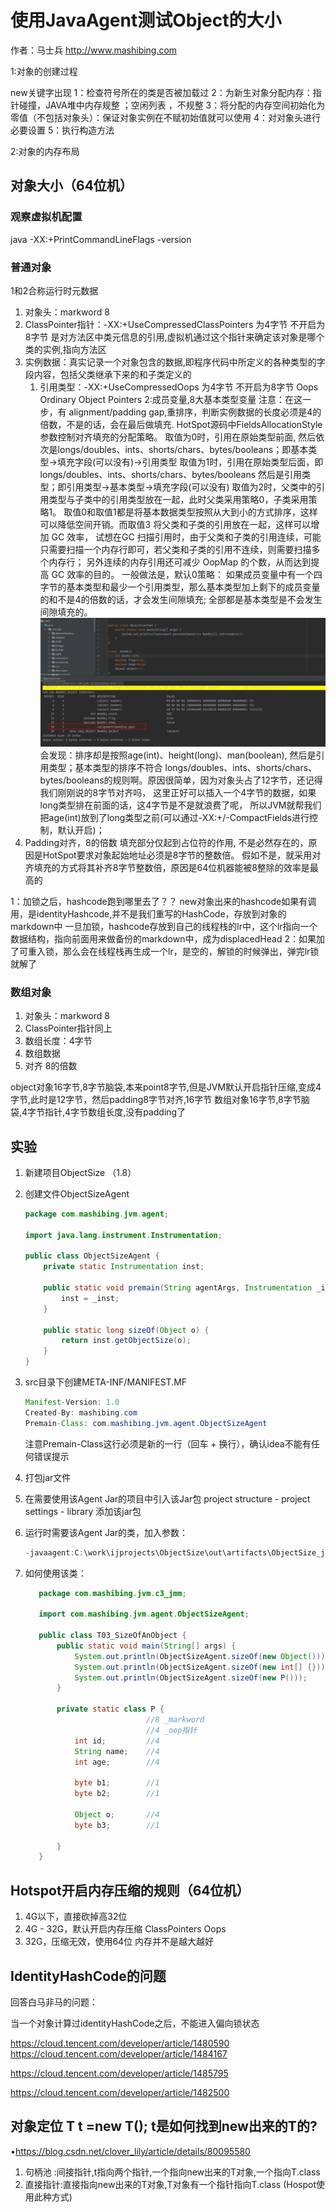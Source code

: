 # 使用JavaAgent测试Object的大小

作者：马士兵 http://www.mashibing.com


1:对象的创建过程

new关键字出现
1：检查符号所在的类是否被加载过
2：为新生对象分配内存：指针碰撞，JAVA堆中内存规整 ；空闲列表 ，不规整
3：将分配的内存空间初始化为零值（不包括对象头）：保证对象实例在不赋初始值就可以使用
4：对对象头进行必要设置
5：执行<init>构造方法


2:对象的内存布局
## 对象大小（64位机）
### 观察虚拟机配置
java -XX:+PrintCommandLineFlags -version

### 普通对象
1和2合称运行时元数据
1. 对象头：markword  8
2. ClassPointer指针：-XX:+UseCompressedClassPointers 为4字节 不开启为8字节
                 是对方法区中类元信息的引用,虚拟机通过这个指针来确定该对象是哪个类的实例,指向方法区
3. 实例数据：真实记录一个对象包含的数据,即程序代码中所定义的各种类型的字段内容，包括父类继承下来的和子类定义的
   1. 引用类型：-XX:+UseCompressedOops 为4字节 不开启为8字节 
      Oops Ordinary Object Pointers
   2:成员变量,8大基本类型变量
 注意：在这一步，有 alignment/padding gap,重排序，判断实例数据的长度必须是4的倍数，不是的话，会在最后做填充.
      HotSpot源码中FieldsAllocationStyle参数控制对齐填充的分配策略。
取值为0时，引用在原始类型前面, 然后依次是longs/doubles、ints、shorts/chars、bytes/booleans；即基本类型->填充字段(可以没有)->引用类型
取值为1时，引用在原始类型后面，即longs/doubles、ints、shorts/chars、bytes/booleans 然后是引用类型；即引用类型->基本类型->填充字段(可以没有)
取值为2时，父类中的引用类型与子类中的引用类型放在一起，此时父类采用策略0，子类采用策略1。
取值0和取值1都是将基本数据类型按照从大到小的方式排序，这样可以降低空间开销。而取值3 将父类和子类的引用放在一起，这样可以增加 GC 效率，
试想在GC 扫描引用时，由于父类和子类的引用连续，可能只需要扫描一个内存行即可，若父类和子类的引用不连续，则需要扫描多个内存行；
另外连续的内存引用还可减少 OopMap 的个数，从而达到提高 GC 效率的目的。
      一般做法是，默认0策略：
      如果成员变量中有一个四字节的基本类型和最少一个引用类型，那么基本类型加上剩下的成员变量的和不是4的倍数的话，才会发生间隙填充;
      全部都是基本类型是不会发生间隙填充的。
      ![binaryTree](tmp/image/padding%20gap.png)
      会发现：排序却是按照age(int)、height(long)、man(boolean), 然后是引用类型；基本类型的排序不符合
      longs/doubles、ints、shorts/chars、bytes/booleans的规则啊。原因很简单，因为对象头占了12字节，还记得我们刚刚说的8字节对齐吗，
      这里正好可以插入一个4字节的数据，如果long类型排在前面的话，这4字节是不是就浪费了呢，
      所以JVM就帮我们把age(int)放到了long类型之前(可以通过-XX:+/-CompactFields进行控制，默认开启)；    
4. Padding对齐，8的倍数
        填充部分仅起到占位符的作用, 不是必然存在的，原因是HotSpot要求对象起始地址必须是8字节的整数倍。 
        假如不是，就采用对齐填充的方式将其补齐8字节整数倍，原因是64位机器能被8整除的效率是最高的

1：加锁之后，hashcode跑到哪里去了？？
 new对象出来的hashcode如果有调用，是identityHashcode,并不是我们重写的HashCode，存放到对象的markdown中
一旦加锁，hashcode存放到自己的线程栈的lr中，这个lr指向一个数据结构，指向前面用来做备份的markdown中，成为displacedHead
2：如果加了可重入锁，那么会在线程栈再生成一个lr，是空的，解锁的时候弹出，弹完lr锁就解了

### 数组对象
1. 对象头：markword 8
2. ClassPointer指针同上
3. 数组长度：4字节
4. 数组数据
5. 对齐 8的倍数

object对象16字节,8字节脑袋,本来point8字节,但是JVM默认开启指针压缩,变成4字节,此时是12字节，然后padding8字节对齐,16字节
数组对象16字节,8字节脑袋,4字节指针,4字节数组长度,没有padding了


## 实验
1. 新建项目ObjectSize （1.8）

2. 创建文件ObjectSizeAgent

   ```java
   package com.mashibing.jvm.agent;
   
   import java.lang.instrument.Instrumentation;
   
   public class ObjectSizeAgent {
       private static Instrumentation inst;
   
       public static void premain(String agentArgs, Instrumentation _inst) {
           inst = _inst;
       }
   
       public static long sizeOf(Object o) {
           return inst.getObjectSize(o);
       }
   }
   ```

3. src目录下创建META-INF/MANIFEST.MF

   ```java
   Manifest-Version: 1.0
   Created-By: mashibing.com
   Premain-Class: com.mashibing.jvm.agent.ObjectSizeAgent
   ```

   注意Premain-Class这行必须是新的一行（回车 + 换行），确认idea不能有任何错误提示

4. 打包jar文件

5. 在需要使用该Agent Jar的项目中引入该Jar包
   project structure - project settings - library 添加该jar包

6. 运行时需要该Agent Jar的类，加入参数：

   ```java
   -javaagent:C:\work\ijprojects\ObjectSize\out\artifacts\ObjectSize_jar\ObjectSize.jar
   ```

7. 如何使用该类：

   ```java
      package com.mashibing.jvm.c3_jmm;
      
      import com.mashibing.jvm.agent.ObjectSizeAgent;
      
      public class T03_SizeOfAnObject {
          public static void main(String[] args) {
              System.out.println(ObjectSizeAgent.sizeOf(new Object()));
              System.out.println(ObjectSizeAgent.sizeOf(new int[] {}));
              System.out.println(ObjectSizeAgent.sizeOf(new P()));
          }
      
          private static class P {
                              //8 _markword
                              //4 _oop指针
              int id;         //4
              String name;    //4
              int age;        //4
      
              byte b1;        //1
              byte b2;        //1
      
              Object o;       //4
              byte b3;        //1
      
          }
      }
   ```

## Hotspot开启内存压缩的规则（64位机）

1. 4G以下，直接砍掉高32位
2. 4G - 32G，默认开启内存压缩 ClassPointers Oops
3. 32G，压缩无效，使用64位
   内存并不是越大越好

## IdentityHashCode的问题

回答白马非马的问题：

当一个对象计算过identityHashCode之后，不能进入偏向锁状态

https://cloud.tencent.com/developer/article/1480590
 https://cloud.tencent.com/developer/article/1484167

https://cloud.tencent.com/developer/article/1485795

https://cloud.tencent.com/developer/article/1482500

## 对象定位    T  t =new T();  t是如何找到new出来的T的?

•https://blog.csdn.net/clover_lily/article/details/80095580

1. 句柄池 :间接指针,t指向两个指针,一个指向new出来的T对象,一个指向T.class
2. 直接指针:直接指向new出来的T对象,T对象有一个指针指向T.class  (Hospot使用此种方式)